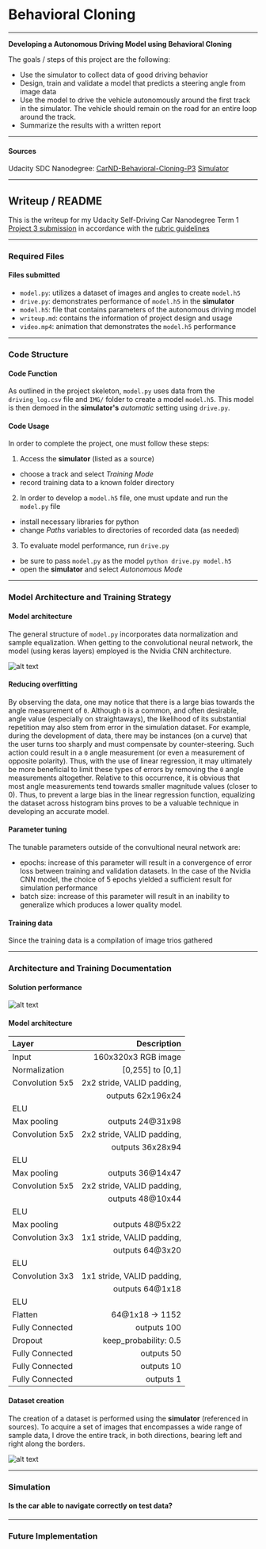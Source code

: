 # **Behavioral Cloning**

---

**Developing a Autonomous Driving Model using Behavioral Cloning**

The goals / steps of this project are the following:
* Use the simulator to collect data of good driving behavior 
* Design, train and validate a model that predicts a steering angle from image data
* Use the model to drive the vehicle autonomously around the first track in the simulator. The vehicle should remain on the road for an entire loop around the track.
* Summarize the results with a written report

---

[//]: # (Image References)

[image1]: ./images/figure_nvidiaCNNarchitecture.png "NVIDIA architecture"
[image2]: ./images/plot_anglesHist.png "Angle Equalization"
[image3]: ./images/plot_errorLoss.png "MSE vs Epochs"

#### Sources
Udacity SDC Nanodegree: [CarND-Behavioral-Cloning-P3](https://github.com/udacity/CarND-Behavioral-Cloning-P3)
[Simulator](https://github.com/udacity/self-driving-car-sim)

---

## Writeup / README

This is the writeup for my Udacity Self-Driving Car Nanodegree Term 1 [Project 3 submission](https://github.com/liangk7/CarND-Term1-Project3) in accordance with the [rubric guidelines](https://review.udacity.com/#!/rubrics/432/view)

---

### Required Files

#### Files submitted
- `model.py`:	utilizes a dataset of images and angles to create `model.h5`
- `drive.py`:	demonstrates performance of `model.h5` in the **simulator**
- `model.h5`:	file that contains parameters of the autonomous driving model
- `writeup.md`:	contains the information of project design and usage
- `video.mp4`:	animation that demonstrates the `model.h5` performance

---

### Code Structure

#### Code Function
As outlined in the project skeleton, `model.py` uses data from the `driving_log.csv` file and `IMG/` folder to create a model `model.h5`. This model is then demoed in the **simulator's** *automatic* setting using `drive.py`.

#### Code Usage
In order to complete the project, one must follow these steps:
1) Access the **simulator** (listed as a source)
- choose a track and select *Training Mode*
- record training data to a known folder directory
2) In order to develop a `model.h5` file, one must update and run the `model.py` file
- install necessary libraries for python
- change *Paths* variables to directories of recorded data (as needed)
3) To evaluate model performance, run `drive.py`
- be sure to pass `model.py` as the model `python drive.py model.h5`
- open the **simulator** and select *Autonomous Mode*

---

### Model Architecture and Training Strategy

#### Model architecture
The general structure of `model.py` incorporates data normalization and sample equalization. When getting to the convolutional neural network, the model (using  keras layers) employed is the Nvidia CNN architecture. 

![alt text][image1]


#### Reducing overfitting
By observing the data, one may notice that there is a large bias towards the angle measurement of `0`. Although `0` is a common, and often desirable, angle value (especially on straightaways), the likelihood of its substantial repetition may also stem from error in the simulation dataset. For example, during the development of data, there may be instances (on a curve) that the user turns too sharply and must compensate by counter-steering. Such action could result in a `0` angle measurement (or even a measurement of opposite polarity). Thus, with the use of linear regression, it may ultimately be more beneficial to limit these types of errors by removing the `0` angle measurements altogether.
Relative to this occurrence, it is obvious that most angle measurements tend towards smaller magnitude values (closer to 0). Thus, to prevent a large bias in the linear regression function, equalizing the dataset across histogram bins proves to be a valuable technique in developing an accurate model.

#### Parameter tuning
The tunable parameters outside of the convultional neural network are:
- epochs: increase of this parameter will result in a convergence of error loss between training and validation datasets. In the case of the Nvidia CNN model, the choice of 5 epochs yielded a sufficient result for simulation performance
- batch size: increase of this parameter will result in an inability to generalize which produces a lower quality model.

#### Training data
Since the training data is a compilation of image trios gathered 


---

### Architecture and Training Documentation

#### Solution performance

![alt text][image2]

#### Model architecture

|  Layer			|  Description					|
|:------------------|------------------------------:|
|  Input			|  160x320x3 RGB image			|
|  Normalization 	|  [0,255] to [0,1]				|
|  Convolution 5x5	|  2x2 stride, VALID padding,	|
|					|	outputs 62x196x24			|
|  ELU 				|								|
|  Max pooling		|  outputs 24@31x98				|
|  Convolution 5x5	|  2x2 stride, VALID padding,	|
|					|	outputs 36x28x94			|
|  ELU 				|								|
|  Max pooling		|  outputs 36@14x47				|
|  Convolution 5x5	|  2x2 stride, VALID padding,	|
|					|	outputs 48@10x44			|
|  ELU 	 			|								|
|  Max pooling		|  outputs 48@5x22				|
|  Convolution 3x3	|  1x1 stride, VALID padding,	|
|					|	outputs 64@3x20				|
|  ELU 	 			|								|
|  Convolution 3x3	|  1x1 stride, VALID padding,	|
|					|	outputs 64@1x18				|
|  ELU 	 			|								|
|  Flatten			|  64@1x18 -> 1152				|
|  Fully Connected	|  outputs 100					|
|  Dropout			|  keep_probability: 0.5 		|
|  Fully Connected	|  outputs 50					|
|  Fully Connected	|  outputs 10					|
|  Fully Connected	|  outputs 1					|


#### Dataset creation
The creation of a dataset is performed using the **simulator** (referenced in sources). To acquire a set of images that encompasses a wide range of sample data, I drove the entire track, in both directions, bearing left and right along the borders. 

![alt text][image3]

---

### Simulation

#### Is the car able to navigate correctly on test data?



---

### Future Implementation

